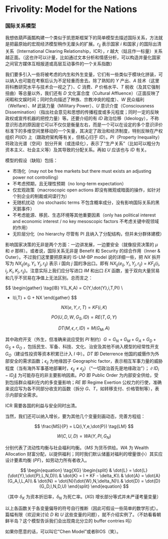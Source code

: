 # Frivolity: Model for the Nations

### 国际关系模型

我想依葫芦画瓢构建一个类似于凯恩斯框架下的简单模型去描述国际关系，方法就是把最原始的宏观经济模型稍作无厘头的扩展。$r_{ij}$ 表示国家 $i$ 和国家 $j$ 的国际出清关系（International Clearing Relationship，ICR），$r$ 越大（姑且作一标量）关系越正面。（这也许可以计量，比如通过文本分析和情感分析，可以构造并量化国家之间官方媒体互相报道或高层互动事件的一个关系指数）

我们要多引入一些将被考虑的内生和外生变量，它们有一些类似于模块化拼装，可以纳入也可能在考察后认为不足轻重而舍去。除了熟知的 $Y$ 产出、$A$ 技术（这里将科教研究水平与技术合一视之了）、$C$ 消费、$P$ 价格水平、$T$ 税收（及其它强制扭曲）等总量以外，我们还有 $D$ 文化富合度（Cultural Affluence）（正面反映了闲暇和文娱时间；同时负向描述了种族、宗教冲突的程度）、$W$ 民众福利（Welfare）、$M$ 武装力量（Millitary Power）、$U$ 意识介度（Consciousness Dissemination）（指出社会意见和思想的传播程度或多元程度；同时一定的反映政权或宣传机器的把控力量）等。还要介绍的有 $ID$ 政治位移（Ideology），不称意识形态的原因是它可以不仅仅是衡量左右，而是一个可以在设定的多个意识评价标准下的多维空间里移动的一个矢量，其决定了政治和经济制度，特别反映在产权组织 $PI(ID)$ 上（跟政府架构等有关，但核心归于 $ID$）。$PI$（Property Inequality）将政治光谱（空间）划分开来（或连续化），表示了“生产关系”（比如可以粗分为资本主义、社会主义等）及其导致的分配关系。再如 $U$ 应该也与 $ID$ 有关。

模型的假设（缺陷）包括：

- 市场化（may not be free markets but there must exists an adjusting power not controlling）
- 不考虑预期，且无理性预期（no long-term expectation）
- 仅宏观政策（macroscopic open actions 即没有微观或暗面的操作，如针对个别企业的制裁或间谍行为）
- 无随机扰动（no stochastic terms 不包含概率成分，没有影响国际关系的黑天鹅事件）
- 不考虑能源、移民、生态环境等其他重要因素（only has political interest and economic interest / no key mesoscopic factors 不考虑关键中观领域的作用）
- 无阶层分化（no hierarchy 尽管有 PI 且纳入了分配结构，但并未分群体建模）

影响国家决策的无非是两个方面：一边讲发展，一边要安全（就像投资决策的 $\mu$ 和 $\sigma$ 那样）。或者说，国际关系无非是 Benefit 和 Security 的综合作用（Inner & Outer）。不过我们这里要把原来的 IS-LM-BP model 说的详细一些，把 $NX$ 拆开写为 $NX_{ij}(e_{ij},Y_i,Y_j,r_{ij})$ 表示 $i$ 国向 $j$ 国的净出口。即有 $NX_{ij}(e_{ij},Y_i,Y_j,r_{ij})$ $=$ $KF_{ij}(i_i,i_j,K_i,K_j,r_{ij})$。注意实际上我们应分写进口 $IM$ 和出口 $EX$ 函数，鉴于双向大量贸易和几乎不贸易在净值上无法区别。总而言之：

$$
\begin{gather}
\tag{IB}
Y(L,K,A) = C(Y,\dot{Y},i,T,PI) \\
+ I(i,T) + G + NX
\end{gather}
$$

$$
NX(e,Y,r,T) = KF(i,K) \tag{OB}
$$

$$
PO(U,D,W,G_{S},ID) = RE(T,G,Y) \tag{IS}
$$

$$
DT(M,\epsilon,r,ID) = M(G_M,A) \tag{OS}
$$


其中政府开支（外生，但准确来说应受到 $PI$ 制约）$G = G_N + G_M + G_A + G_D + G_{S} + G_O$ ，包括民生、军备、科技、文化、治安及其他不纳入模型的经常性开支 $G_O$（建设性投资等资本积累已计入 $I$ 中）。$DT$ 即 Deterrence 他国的威慑作为外部安全的需求函数；$\epsilon_{ij}$ 为地缘因子 Geographic factor，表示相互军事力量的威胁程度（当有海外军事基地部署时，$\epsilon_{ij} \neq \epsilon_{ji}$）（“一切政治首先是地缘政治”）；$\lVert ID_i-ID_j \rVert$ 为可能存在的非主要影响因素。$PO$ 即 Public Order 为内部安全供给，受到包括群众福利在内的多变量影响；$RE$ 即 Regime Exertion 公权力的行使，准确来说应写为各不同部分收支的函数（拆分 $G$、$T$，如转移支付、价格管制等），表示内部安全需求。


ICR 需要各国的利益与安全同时出清。

当然，我们还可以纳入增长，要为其他几个变量刻画动态，完善方程组：

$$
\frac{MS}{P} = LQ(i,Y,e,\dot{P}) \tag{LM}
$$

$$
W(C,U,D) = WA(Y,PI,G_N) \tag{SW}
$$

分别代表了流动性均衡与社会福利均衡。（$MS$ 为货币供给。$WA$ 为 Wealth Allocation 财富分配，以提供福利；同时我们默认储蓄对福利的增量很小）其实应设计要素均衡 $(PF)$，如劳动力所有者收入。

$$
\begin{equation}
\tag{XG}
    \begin{split}
    & \dot{L} = \dot{L}(\dot{Y},\dot{P},L,N,D)\\
    & \dot{K} = I + KF - \delta_K\\
    & \dot{A} = \dot{A}(G_A,I,L,A)\\
    & \dot{N} = \dot{N}(\dot{W},N,\delta_N)\\
    & \dot{D} = \dot{D}(G_D,I,N,D,U)
    \end{split}
\end{equation}
$$

（其中 $\delta_K$ 为资本折旧率，$\delta_N$ 为死亡率。$(XG)$ 增长部分等式并未严谨考量变量）

以上各函数关于各变量偏导的符号自行推断（因此可假设一些简单的数学形式）。篇幅有限（欢迎来讨论 $D$ 和 $U$ 这些变量的问题），就不介绍实例了。（不妨看看朝鲜半岛？这个模型告诉我们会出现南北分立的 buffer contries 吗）

如果你愿意的话，可以叫它“Chen Model”或者BIOS（笑）。